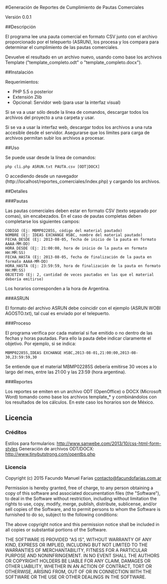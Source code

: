 #Generación de Reportes de Cumplimiento de Pautas Comerciales

Versión 0.0.1

##Descripción

El programa lee una pauta comercial en formato CSV junto con el archivo proporcionado por el telepuerto (ASRUN), los procesa y los compara para determinar el cumplimiento de las pautas comerciales.

Devuelve el resultado en un archivo nuevo, usando como base los archivos Template ("template\_completo.odt" o "template\_completo.docx").

##Instalación

Requerimientos:

  * PHP 5.5 o posterior
  * Extensión Zlib
  * Opcional: Servidor web (para usar la interfaz visual)

Si se va a usar sólo desde la línea de comandos, descargar todos los archivos del proyecto a una carpeta y usar.

Si se va a usar la interfaz web, descargar todos los archivos a una ruta accesible desde el servidor. Asegurarse que los límites para carga de archivos permitan subir los archivos a procesar.

##Uso

Se puede usar desde la línea de comandos:

    php cli.php ASRUN.txt PAUTA.csv [ODT|DOCX]

O accediendo desde un navegador (http://localhost/reportes_comerciales/index.php) y cargando los archivos.

##Detalles

###Pautas

Las pautas comerciales deben estar en formato CSV (texto separado por comas), sin encabezados.
En el caso de pautas completas deben completarse los siguientes campos:

    CODIGO (Ej: MBMP02285S, código del material pautado)
    NOMBRE (Ej: IDEAS EXCHANGE HSBC, nombre del material pautado)
    FECHA_DESDE (Ej: 2013-08-05, fecha de inicio de la pauta en formato AAAA-MM-DD)
    HORA_DESDE (Ej: 21:00:00, hora de inicio de la pauta en formato HH:MM:SS)
    FECHA_HASTA (Ej: 2013-08-05, fecha de finalización de la pauta en formato AAAA-MM-DD)
    HORA_HASTA (Ej: 23:59:59, hora de finalización de la pauta en formato HH:MM:SS)
    OBJETIVO (Ej: 2, cantidad de veces pautadas en las que el material debería emitirse)

Los horarios corresponden a la hora de Argentina.

###ASRUN

El formato del archivo ASRUN debe coincidir con el ejemplo (ASRUN WOBI AGOSTO.txt), tal cual es enviado por el telepuerto.

###Proceso

El programa verifica por cada material si fue emitido o no dentro de las fechas y horas pautadas.
Para ello la pauta debe indicar claramente el objetivo. Por ejemplo, si se indica:

    MBMP02285S,IDEAS EXCHANGE HSBC,2013-08-01,21:00:00,2013-08-30,23:59:59,30

Se entiende que el material MBMP02285S debería emitirse 30 veces a lo largo del mes, entre las 21:00 y las 23:59 (hora argentina).

###Reportes

Los reportes se emiten en un archivo ODT (OpenOffice) o DOCX (Microsoft Word) tomando como base los archivos template_* y combinándolos con los resultados de los cálculos. En este caso los horarios son de México.

## Licencia

### Créditos

Estilos para formularios: http://www.sanwebe.com/2013/10/css-html-form-styles
Generación de archivos ODT/DOCX: http://www.tinybutstrong.com/opentbs.php

### Licencia

Copyright (c) 2015 Facundo Manuel Farias <contacto@facundofarias.com.ar>

Permission is hereby granted, free of charge, to any person obtaining a copy
of this software and associated documentation files (the "Software"), to deal
in the Software without restriction, including without limitation the rights
to use, copy, modify, merge, publish, distribute, sublicense, and/or sell
copies of the Software, and to permit persons to whom the Software is
furnished to do so, subject to the following conditions:

The above copyright notice and this permission notice shall be included in
all copies or substantial portions of the Software.

THE SOFTWARE IS PROVIDED "AS IS", WITHOUT WARRANTY OF ANY KIND, EXPRESS OR
IMPLIED, INCLUDING BUT NOT LIMITED TO THE WARRANTIES OF MERCHANTABILITY,
FITNESS FOR A PARTICULAR PURPOSE AND NONINFRINGEMENT. IN NO EVENT SHALL THE
AUTHORS OR COPYRIGHT HOLDERS BE LIABLE FOR ANY CLAIM, DAMAGES OR OTHER
LIABILITY, WHETHER IN AN ACTION OF CONTRACT, TORT OR OTHERWISE, ARISING FROM,
OUT OF OR IN CONNECTION WITH THE SOFTWARE OR THE USE OR OTHER DEALINGS IN THE
SOFTWARE.
